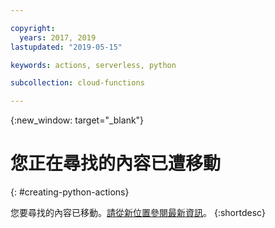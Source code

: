 ```yaml
---

copyright:
  years: 2017, 2019
lastupdated: "2019-05-15"

keywords: actions, serverless, python

subcollection: cloud-functions

---
```


{:new_window: target="_blank"}
# 您正在尋找的內容已遭移動
{: #creating-python-actions}

您要尋找的內容已移動。[請從新位置參閱最新資訊](/docs/openwhisk?topic=cloud-functions-prep#prep_python)。
{:shortdesc}
